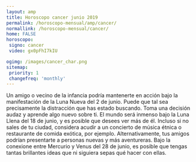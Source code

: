 ```yaml
---
layout: amp
title: Horoscopo cancer junio 2019 
permalink: /horoscopo-mensual/amp/cancer/
normallink: /horoscopo-mensual/cancer/
home: FALSE
horoscopo:
 signo: cancer
 video: gx0pFhI7kIU

ogimg: /images/cancer_char.png
sitemap:
 priority: 1
 changefreq: 'monthly'
---
```



Un amigo o vecino de la infancia podría mantenerte en acción bajo la manifestación de la Luna Nueva del 2 de junio. Puede que tal sea precisamente la distracción que has estado buscando. Toma una decisión audaz y aprende algo nuevo sobre ti. El mundo será inmenso bajo la Luna Llena del 18 de junio, y es posible que desees ver más de él. Incluso si no sales de tu ciudad, considera acudir a un concierto de música étnica o restaurante de comida exótica, por ejemplo. Alternativamente, tus amigos podrían presentarte a personas nuevas y más aventureras. Bajo la conexione entre Mercurio y Venus del 28 de junio, es posible que tengas tantas brillantes ideas que ni siguiera sepas qué hacer con ellas.